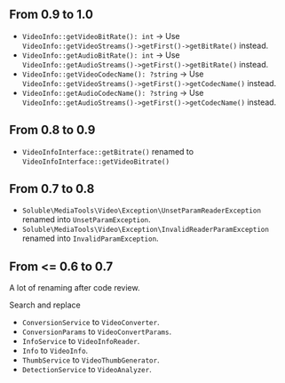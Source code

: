 ## From 0.9 to 1.0

- `VideoInfo::getVideoBitRate(): int` -> Use `VideoInfo::getVideoStreams()->getFirst()->getBitRate()` instead.
- `VideoInfo::getAudioBitRate(): int` -> Use `VideoInfo::getAudioStreams()->getFirst()->getBitRate()` instead.
- `VideoInfo::getVideoCodecName(): ?string` -> Use `VideoInfo::getVideoStreams()->getFirst()->getCodecName()` instead.
- `VideoInfo::getAudioCodecName(): ?string` -> Use `VideoInfo::getAudioStreams()->getFirst()->getCodecName()` instead.


## From 0.8 to 0.9

- `VideoInfoInterface::getBitrate()` renamed to `VideoInfoInterface::getVideoBitrate()`

## From 0.7 to 0.8

- `Soluble\MediaTools\Video\Exception\UnsetParamReaderException` renamed into `UnsetParamException`.
- `Soluble\MediaTools\Video\Exception\InvalidReaderParamException` renamed into `InvalidParamException`.

## From <= 0.6 to 0.7

A lot of renaming after code review.

Search and replace
 
- `ConversionService` to `VideoConverter`.
- `ConversionParams` to `VideoConvertParams`.
- `InfoService` to `VideoInfoReader`.
- `Info` to `VideoInfo`.
- `ThumbService` to `VideoThumbGenerator`.
- `DetectionService` to `VideoAnalyzer`.
